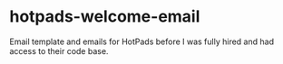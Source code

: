 hotpads-welcome-email
=====================

Email template and emails for HotPads before I was fully hired and had access to their code base.
